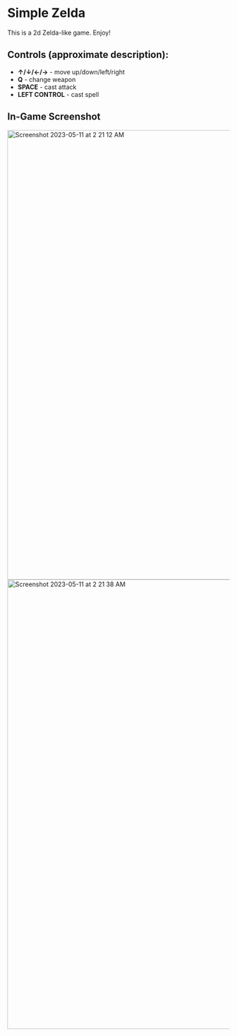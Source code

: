 # Simple Zelda
This is a 2d Zelda-like game. Enjoy!

## Controls (approximate description):
- **&uarr;/&darr;/&larr;/&rarr;** - move up/down/left/right
- **Q** - change weapon
- **SPACE** - cast attack
- **LEFT CONTROL** - cast spell

## In-Game Screenshot
<img width="1017" alt="Screenshot 2023-05-11 at 2 21 12 AM" src="https://github.com/iamyoungk/simple-zelda/assets/102649466/0c495521-065e-4d9b-a86f-46bd6e290f4a">
<img width="1017" alt="Screenshot 2023-05-11 at 2 21 38 AM" src="https://github.com/iamyoungk/simple-zelda/assets/102649466/fcaefbdc-03b3-4d01-9b8d-9259cc2a6e80">

